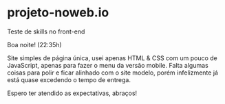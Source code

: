 # projeto-noweb.io
 Teste de skills no front-end
 
Boa noite! (22:35h)

Site simples de página única, usei apenas HTML & CSS com um pouco de JavaScript, apenas para fazer o menu da versão mobile. Falta algumas coisas para polir e ficar alinhado com o site modelo, porém infelizmente já está quase excedendo o tempo de entrega.

Espero ter atendido as expectativas, abraços!